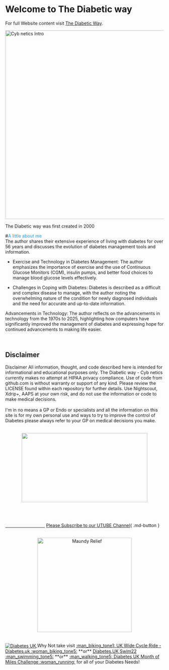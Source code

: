 <!-- this is  on github live server!
docs made by D.Galloway 2019- 2021
to see how to setup this see: https://www.mkdocs.org/user-guide/deploying-your-docs/
and also my notes in onenote Mkdocs to Github-->

# Welcome to The Diabetic way 

For full Website content visit [The Diabetic Way](https://www.thediabeticway.co.uk/index.php/en/).

<img width="600" height="600" border="0" align="center"  src="https://github.com/user-attachments/assets/d5aa56e7-2e85-4090-918c-bc2de84a2880" title="Cyb netics Intro"/>

The Diabetic way was first created in 2000

#<span style="color:#199CF4">A little about me </span> <br> 
The author shares their extensive experience of living with diabetes for over 56 years and discusses the evolution of diabetes management tools and information.

* Exercise and Technology in Diabetes Management: The author emphasizes the importance of exercise and the use of Continuous Glucose Monitors (CGM), insulin pumps, and better food choices to manage blood glucose levels effectively.<br>

* Challenges in Coping with Diabetes: Diabetes is described as a difficult and complex disease to manage, with the author noting the overwhelming nature of the condition for newly diagnosed individuals and the need for accurate and up-to-date information.<br>

Advancements in Technology: The author reflects on the advancements in technology from the 1970s to 2025, highlighting how computers have significantly improved the management of diabetes and expressing hope for continued advancements to making life easier.

<br>
 

## Disclaimer<br>

Disclaimer
All information, thought, and code described here is intended for informational and educational purposes only. The Diabetic way - Cyb netics currently makes no attempt
at HIPAA privacy compliance. Use of code from github.com is without warranty or support of any kind. Please review the LICENSE found within each 
repository for further details. Use Nightscout, Xdrip+, AAPS at your own risk, and do not use the information or code to make medical decisions.<br><br>
I'm in no means a GP or Endo or specialists and all the information on this site is for my own personal use and ways to try to improve the control of Diabetes please always refer to your GP on medical decisions you make.<br>
<br>
<center>
<img src="https://media.giphy.com/media/7lcMTfXfU33mwg9sPW/giphy.gif" width="400" height="220" /></center><br>

<br>

<br>

[&emsp;&emsp;&emsp;&emsp;&emsp;&emsp;&emsp;&emsp;&emsp;]()
[Please Subscribe to our UTUBE Channel](https://www.youtube.com/channel/UC9TwtBefjjKw_uKHiIWMkBA?sub_confirmation=1){ .md-button }

<br>
<a href="https://maundyrelief.org.uk/" target="_blank">
  <center><img width="300" height="auto" border="0" align=""  src="https://github.com/user-attachments/assets/585dd221-4f22-4e83-978d-3eedb39d3ca9" title="Maundy Relief"/></center></a>
<br>

<br>
<a href="https://www.diabetes.org.uk/" target="_blank">
<img width="auto" height="auto" border="0" align="center"  src="https://github.com/user-attachments/assets/21b87537-f1fa-4e01-904c-132085884544" title="Diabetes UK"/> </a>Why Not take visit <a href="https://www.diabetes.org.uk/support-us/fundraise/fundraising-events/pedal-for-progress" target="_blank"> :man_biking_tone1: UK Wide Cycle Ride - Diabetes.uk :woman_biking_tone5:</a> **or** <a href="https://swim22.diabetes.org.uk/?fbclid=IwAR3XSygKTkbU7l_Xgu88WU3Q3EYFrFoAj1STvQTVz_6X-xthmjqOUWMTiww" target="_blank">Diabetes.UK Swim22 :man_swimming_tone5:</a> **or** <a href="https://www.diabetes.org.uk/support-us/fundraise/fundraising-events/60-miles-challenge" target="_blank">:man_walking_tone5: Diabetes UK Month of Miles Challenge :woman_running:</a> for all of your Diabetes Needs!

